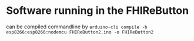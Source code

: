# Software running in the FHIReButton
can be compiled commandline by
```arduino-cli compile -b esp8266:esp8266:nodemcu FHIReButton2.ino -o FHIReButton2```
